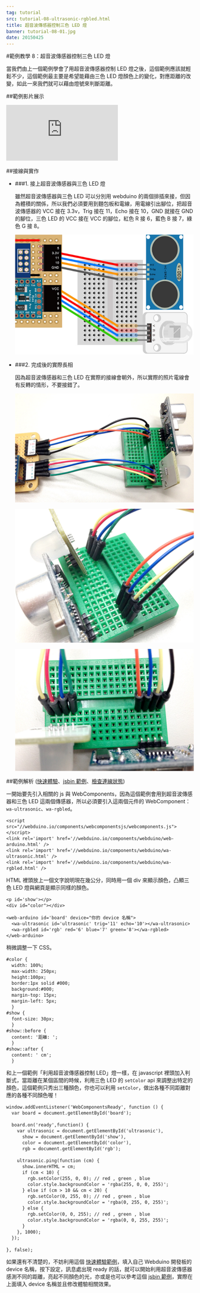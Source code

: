 ```yaml
---
tag: tutorial
src: tutorial-08-ultrasonic-rgbled.html
title: 超音波傳感器控制三色 LED 燈
banner: tutorial-08-01.jpg
date: 20150425
---
```


<!-- @@master  = ../../_layout.html-->

<!-- @@block  =  meta-->

<title>範例教學 8：超音波傳感器控制三色 LED 燈 :::: Webduino = Web + Arduino</title>

<meta property="og:description" content="當我們由上一個範例學會了用超音波傳感器控制 LED 燈之後，這個範例應該就輕鬆不少，這個範例最主要是希望能藉由三色 LED 燈顏色上的變化，對應距離的改變，如此一來我們就可以藉由燈號來判斷距離。">

<!-- @@close-->



<!-- @@block  =  tutorials-->
#範例教學 8：超音波傳感器控制三色 LED 燈

當我們由上一個範例學會了用超音波傳感器控制 LED 燈之後，這個範例應該就輕鬆不少，這個範例最主要是希望能藉由三色 LED 燈顏色上的變化，對應距離的改變，如此一來我們就可以藉由燈號來判斷距離。

##範例影片展示

<iframe class="youtube" src="https://www.youtube.com/embed/vV5e17Xc8CM" frameborder="0" allowfullscreen></iframe>

##接線與實作

- ###1. 接上超音波傳感器與三色 LED 燈

	雖然超音波傳感器與三色 LED 可以分別用 webduino 的兩個排插來接，但因為體積的關係，所以我們必須要用到麵包板和電線，用電線引出腳位，把超音波傳感器的 VCC 接在 3.3v，Trig 接在 11，Echo 接在 10，GND 就接在 GND 的腳位，三色 LED 的 VCC 接在 VCC 的腳位，紅色 R 接 6，藍色 B 接 7，綠色 G 接 8。

	![](../img/tutorials/tutorial-08-02.jpg)

- ###2. 完成後的實際長相

	因為超音波傳感器和三色 LED 在實際的接線會朝外，所以實際的照片電線會有反轉的情形，不要接錯了。

	![](../img/tutorials/tutorial-08-03.jpg)

	![](../img/tutorials/tutorial-08-04.jpg)

	![](../img/tutorials/tutorial-08-05.jpg)

##範例解析 ([快速體驗](http://webduinoio.github.io/samples/content/ultrasonic-rgbled/index.html)、[jsbin 範例](http://jsbin.com/latexi/4/edit?html,css,js,output)、[檢查連線狀態](http://webduino.io/device.html))

一開始要先引入相關的 js 與 WebComponents，因為這個範例會用到超音波傳感器和三色 LED 這兩個傳感器，所以必須要引入這兩個元件的 WebComponent：`wa-ultrasonic`、`wa-rgbled`。

	<script src="//webduino.io/components/webcomponentsjs/webcomponents.js"></script>
	<link rel='import' href='//webduino.io/components/webduino/web-arduino.html' />
	<link rel='import' href='//webduino.io/components/webduino/wa-ultrasonic.html' />
	<link rel='import' href='//webduino.io/components/webduino/wa-rgbled.html' />

HTML 裡頭放上一個文字說明現在幾公分，同時用一個 div 來顯示顏色，凸顯三色 LED 燈與網頁是顯示同樣的顏色。

	<p id='show'></p>
	<div id="color"></div>

	<web-arduino id='board' device="你的 device 名稱">
	  <wa-ultrasonic id='ultrasonic' trig='11' echo='10'></wa-ultrasonic>
	  <wa-rgbled id='rgb' red='6' blue='7' green='8'></wa-rgbled>
	</web-arduino>

稍微調整一下 CSS。

	#color {
	  width: 100%;
	  max-width: 250px;
	  height:100px;
	  border:1px solid #000;
	  background:#000;
	  margin-top: 15px;
	  margin-left: 5px;
	  }
	#show {
	  font-size: 30px;
	  }
	#show::before {
	  content: '距離: ';
	  }
	#show::after {
	  content: ' cm';
	  }

和上一個範例「利用超音波傳感器控制 LED」燈一樣，在 javascript 裡頭加入判斷式，當距離在某個區間的時候，利用三色 LED 的 `setColor` api 來調整出特定的顏色，這個範例只秀出三種顏色，你也可以利用 `setColor`，做出各種不同距離對應的各種不同顏色喔！

	window.addEventListener('WebComponentsReady', function () {
	  var board = document.getElementById('board');

	  board.on('ready',function() {
	    var ultrasonic = document.getElementById('ultrasonic'),
	      show = document.getElementById('show'),
	      color = document.getElementById('color'),
	      rgb = document.getElementById('rgb');

	    ultrasonic.ping(function (cm) {
	      show.innerHTML = cm;
	      if (cm < 10) {
	        rgb.setColor(255, 0, 0); // red , green , blue
	        color.style.backgroundColor = 'rgba(255, 0, 0, 255)';
	      } else if (cm > 10 && cm < 20) {
	        rgb.setColor(0, 255, 0); // red , green , blue
	        color.style.backgroundColor = 'rgba(0, 255, 0, 255)';
	      } else {
	        rgb.setColor(0, 0, 255); // red , green , blue
	        color.style.backgroundColor = 'rgba(0, 0, 255, 255)';
	      }
	    }, 1000);
	  });

	}, false);

如果還有不清楚的，不妨利用這個 [快速體驗範例](http://webduinoio.github.io/samples/content/ultrasonic-rgbled/index.html)，填入自己 Webduino 開發板的 device 名稱，按下設定，訊息處出現 ready 的話，就可以開始利用超音波傳感器感測不同的距離，亮起不同顏色的光，亦或是也可以參考這個 [jsbin 範例](http://jsbin.com/latexi/4/edit?html,css,js,output)，實際在上面填入 device 名稱並且修改體驗相關效果。




<!-- @@close-->